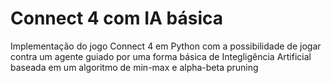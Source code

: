 # Connect 4 com IA básica

Implementação do jogo Connect 4 em Python com a possibilidade de jogar contra um agente guiado por uma forma básica de Integligência Artificial baseada em um algoritmo de min-max e alpha-beta pruning 
